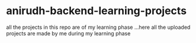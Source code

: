 # anirudh-backend-learning-projects
all the projects in this repo are of my learning phase ...here all the uploaded projects are made by me during my learning phase
